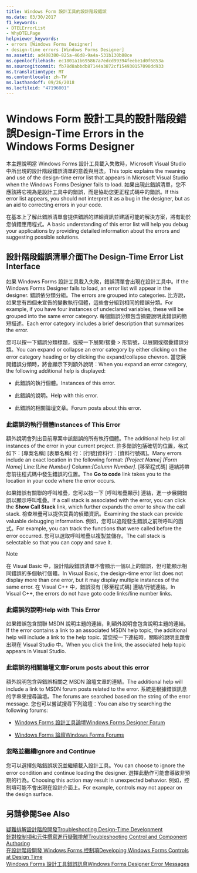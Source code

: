 ```yaml
---
title: Windows Form 設計工具的設計階段錯誤
ms.date: 03/30/2017
f1_keywords:
- DTELErrorList
- WhyDTELPage
helpviewer_keywords:
- errors [Windows Forms Designer]
- design-time errors [Windows Forms Designer]
ms.assetid: ad408380-825a-46d8-9a4a-531b130b88ce
ms.openlocfilehash: ec1801a1b695867a7edcd99394feebe1d0f6853a
ms.sourcegitcommit: fb78d8abbdb87144a3872cf154930157090dd933
ms.translationtype: MT
ms.contentlocale: zh-TW
ms.lasthandoff: 09/26/2018
ms.locfileid: "47196001"
---
```

# <a name="design-time-errors-in-the-windows-forms-designer"></a><span data-ttu-id="6ffe9-102">Windows Form 設計工具的設計階段錯誤</span><span class="sxs-lookup"><span data-stu-id="6ffe9-102">Design-Time Errors in the Windows Forms Designer</span></span>
<span data-ttu-id="6ffe9-103">本主題說明當 Windows Forms 設計工具載入失敗時，Microsoft Visual Studio 中所出現的設計階段錯誤清單的意義與用法。</span><span class="sxs-lookup"><span data-stu-id="6ffe9-103">This topic explains the meaning and use of the design-time error list that appears in Microsoft Visual Studio when the Windows Forms Designer fails to load.</span></span> <span data-ttu-id="6ffe9-104">如果出現此錯誤清單，您不應該將它視為是設計工具中的錯誤，而是協助您更正程式碼中的錯誤。</span><span class="sxs-lookup"><span data-stu-id="6ffe9-104">If this error list appears, you should not interpret it as a bug in the designer, but as an aid to correcting errors in your code.</span></span>  
  
 <span data-ttu-id="6ffe9-105">在基本上了解此錯誤清單會提供錯誤的詳細資訊並建議可能的解決方案，將有助於您偵錯應用程式。</span><span class="sxs-lookup"><span data-stu-id="6ffe9-105">A basic understanding of this error list will help you debug your applications by providing detailed information about the errors and suggesting possible solutions.</span></span>  
  
## <a name="the-design-time-error-list-interface"></a><span data-ttu-id="6ffe9-106">設計階段錯誤清單介面</span><span class="sxs-lookup"><span data-stu-id="6ffe9-106">The Design-Time Error List Interface</span></span>  
 <span data-ttu-id="6ffe9-107">如果 Windows Forms 設計工具載入失敗，錯誤清單會出現在設計工具中。</span><span class="sxs-lookup"><span data-stu-id="6ffe9-107">If the Windows Forms Designer fails to load, an error list will appear in the designer.</span></span> <span data-ttu-id="6ffe9-108">錯誤依分類分組。</span><span class="sxs-lookup"><span data-stu-id="6ffe9-108">The errors are grouped into categories.</span></span> <span data-ttu-id="6ffe9-109">比方說，如果您有四個未宣告的變數執行個體，這些會分組到相同的錯誤分類。</span><span class="sxs-lookup"><span data-stu-id="6ffe9-109">For example, if you have four instances of undeclared variables, these will be grouped into the same error category.</span></span> <span data-ttu-id="6ffe9-110">每個錯誤分類包含摘要說明此錯誤的簡短描述。</span><span class="sxs-lookup"><span data-stu-id="6ffe9-110">Each error category includes a brief description that summarizes the error.</span></span>  
  
 <span data-ttu-id="6ffe9-111">您可以按一下錯誤分類標題，或按一下展開/摺疊 > 形箭號，以展開或摺疊錯誤分類。</span><span class="sxs-lookup"><span data-stu-id="6ffe9-111">You can expand or collapse an error category by either clicking on the error category heading or by clicking the expand/collapse chevron.</span></span> <span data-ttu-id="6ffe9-112">當您展開錯誤分類時，將會顯示下列額外說明︰</span><span class="sxs-lookup"><span data-stu-id="6ffe9-112">When you expand an error category, the following additional help is displayed:</span></span>  
  
-   <span data-ttu-id="6ffe9-113">此錯誤的執行個體。</span><span class="sxs-lookup"><span data-stu-id="6ffe9-113">Instances of this error.</span></span>  
  
-   <span data-ttu-id="6ffe9-114">此錯誤的說明。</span><span class="sxs-lookup"><span data-stu-id="6ffe9-114">Help with this error.</span></span>  
  
-   <span data-ttu-id="6ffe9-115">此錯誤的相關論壇文章。</span><span class="sxs-lookup"><span data-stu-id="6ffe9-115">Forum posts about this error.</span></span>  
  
### <a name="instances-of-this-error"></a><span data-ttu-id="6ffe9-116">此錯誤的執行個體</span><span class="sxs-lookup"><span data-stu-id="6ffe9-116">Instances of This Error</span></span>  
 <span data-ttu-id="6ffe9-117">額外說明會列出目前專案中該錯誤的所有執行個體。</span><span class="sxs-lookup"><span data-stu-id="6ffe9-117">The additional help list all instances of the error in your current project.</span></span> <span data-ttu-id="6ffe9-118">許多錯誤包括確切的位置，格式如下︰[專案名稱] [表單名稱] 行︰[行號]資料行︰[資料行號碼]。</span><span class="sxs-lookup"><span data-stu-id="6ffe9-118">Many errors include an exact location in the following format: *[Project Name]* *[Form Name]* Line:*[Line Number]* Column:*[Column Number]*.</span></span> <span data-ttu-id="6ffe9-119">[移至程式碼] 連結將帶您前往程式碼中發生錯誤的位置。</span><span class="sxs-lookup"><span data-stu-id="6ffe9-119">The **Go to code** link takes you to the location in your code where the error occurs.</span></span>  
  
 <span data-ttu-id="6ffe9-120">如果錯誤有關聯的呼叫堆疊，您可以按一下 [呼叫堆疊顯示] 連結，進一步展開錯誤以顯示呼叫堆疊。</span><span class="sxs-lookup"><span data-stu-id="6ffe9-120">If a call stack is associated with the error, you can click the **Show Call Stack** link, which further expands the error to show the call stack.</span></span> <span data-ttu-id="6ffe9-121">檢查堆疊可以提供寶貴的偵錯資訊。</span><span class="sxs-lookup"><span data-stu-id="6ffe9-121">Examining the stack can provide valuable debugging information.</span></span> <span data-ttu-id="6ffe9-122">例如，您可以追蹤發生錯誤之前所呼叫的函式。</span><span class="sxs-lookup"><span data-stu-id="6ffe9-122">For example, you can track the functions that were called before the error occurred.</span></span> <span data-ttu-id="6ffe9-123">您可以選取呼叫堆疊以複製並儲存。</span><span class="sxs-lookup"><span data-stu-id="6ffe9-123">The call stack is selectable so that you can copy and save it.</span></span>  
  
> [!NOTE]
>  <span data-ttu-id="6ffe9-124">在 Visual Basic 中，設計階段錯誤清單不會顯示一個以上的錯誤，但可能顯示相同錯誤的多個執行個體。</span><span class="sxs-lookup"><span data-stu-id="6ffe9-124">In Visual Basic, the design-time error list does not display more than one error, but it may display multiple instances of the same error.</span></span> <span data-ttu-id="6ffe9-125">在 Visual C++ 中，錯誤沒有 [移至程式碼] 連結/行號連結。</span><span class="sxs-lookup"><span data-stu-id="6ffe9-125">In Visual C++, the errors do not have goto code links/line number links.</span></span>  
  
### <a name="help-with-this-error"></a><span data-ttu-id="6ffe9-126">此錯誤的說明</span><span class="sxs-lookup"><span data-stu-id="6ffe9-126">Help with This Error</span></span>  
 <span data-ttu-id="6ffe9-127">如果錯誤包含關聯 MSDN 說明主題的連結，則額外說明會包含說明主題的連結。</span><span class="sxs-lookup"><span data-stu-id="6ffe9-127">If the error contains a link to an associated MSDN help topic, the additional help will include a link to the help topic.</span></span> <span data-ttu-id="6ffe9-128">當您按一下連結時，關聯的說明主題會出現在 Visual Studio 中。</span><span class="sxs-lookup"><span data-stu-id="6ffe9-128">When you click the link, the associated help topic appears in Visual Studio.</span></span>  
  
### <a name="forum-posts-about-this-error"></a><span data-ttu-id="6ffe9-129">此錯誤的相關論壇文章</span><span class="sxs-lookup"><span data-stu-id="6ffe9-129">Forum posts about this error</span></span>  
 <span data-ttu-id="6ffe9-130">額外說明包含與錯誤相關之 MSDN 論壇文章的連結。</span><span class="sxs-lookup"><span data-stu-id="6ffe9-130">The additional help will include a link to MSDN forum posts related to the error.</span></span> <span data-ttu-id="6ffe9-131">系統是根據錯誤訊息的字串來搜尋論壇。</span><span class="sxs-lookup"><span data-stu-id="6ffe9-131">The forums are searched based on the string of the error message.</span></span> <span data-ttu-id="6ffe9-132">您也可以嘗試搜尋下列論壇︰</span><span class="sxs-lookup"><span data-stu-id="6ffe9-132">You can also try searching the following forums:</span></span>  
  
-   [<span data-ttu-id="6ffe9-133">Windows Forms 設計工具論壇</span><span class="sxs-lookup"><span data-stu-id="6ffe9-133">Windows Forms Designer Forum</span></span>](https://go.microsoft.com/fwlink/?LinkId=203524)  
  
-   [<span data-ttu-id="6ffe9-134">Windows Forms 論壇</span><span class="sxs-lookup"><span data-stu-id="6ffe9-134">Windows Forms Forums</span></span>](https://go.microsoft.com/fwlink/?LinkId=203523)  
  
### <a name="ignore-and-continue"></a><span data-ttu-id="6ffe9-135">忽略並繼續</span><span class="sxs-lookup"><span data-stu-id="6ffe9-135">Ignore and Continue</span></span>  
 <span data-ttu-id="6ffe9-136">您可以選擇忽略錯誤狀況並繼續載入設計工具。</span><span class="sxs-lookup"><span data-stu-id="6ffe9-136">You can choose to ignore the error condition and continue loading the designer.</span></span> <span data-ttu-id="6ffe9-137">選擇此動作可能會導致非預期的行為。</span><span class="sxs-lookup"><span data-stu-id="6ffe9-137">Choosing this action may result in unexpected behavior.</span></span> <span data-ttu-id="6ffe9-138">例如，控制項可能不會出現在設計介面上。</span><span class="sxs-lookup"><span data-stu-id="6ffe9-138">For example, controls may not appear on the design surface.</span></span>  
  
## <a name="see-also"></a><span data-ttu-id="6ffe9-139">另請參閱</span><span class="sxs-lookup"><span data-stu-id="6ffe9-139">See Also</span></span>  
 [<span data-ttu-id="6ffe9-140">疑難排解設計階段開發</span><span class="sxs-lookup"><span data-stu-id="6ffe9-140">Troubleshooting Design-Time Development</span></span>](https://msdn.microsoft.com/library/e048d08e-fa7c-4be8-b238-4abaa199a0a6)  
 [<span data-ttu-id="6ffe9-141">針對控制項和元件撰寫進行疑難排解</span><span class="sxs-lookup"><span data-stu-id="6ffe9-141">Troubleshooting Control and Component Authoring</span></span>](../../../../docs/framework/winforms/controls/troubleshooting-control-and-component-authoring.md)  
 [<span data-ttu-id="6ffe9-142">在設計階段開發 Windows Forms 控制項</span><span class="sxs-lookup"><span data-stu-id="6ffe9-142">Developing Windows Forms Controls at Design Time</span></span>](../../../../docs/framework/winforms/controls/developing-windows-forms-controls-at-design-time.md)  
 [<span data-ttu-id="6ffe9-143">Windows Forms 設計工具錯誤訊息</span><span class="sxs-lookup"><span data-stu-id="6ffe9-143">Windows Forms Designer Error Messages</span></span>](https://msdn.microsoft.com/library/cf610bf4-5fe4-471c-bce7-6a05ece07bd2)
